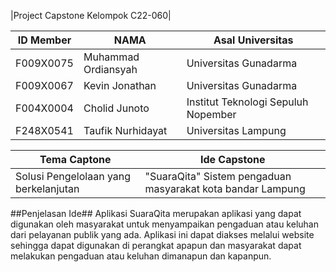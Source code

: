 |Project Capstone Kelompok C22-060|

ID Member | NAMA | Asal Universitas
--- | --- | ---
F009X0075  | Muhammad Ordiansyah | Universitas Gunadarma
F009X0067    | Kevin Jonathan | Universitas Gunadarma
F004X0004   | Cholid Junoto | Institut Teknologi Sepuluh Nopember
F248X0541   | Taufik Nurhidayat | Universitas Lampung

Tema Captone | Ide Capstone  
--- | ---
Solusi Pengelolaan yang berkelanjutan | "SuaraQita" Sistem pengaduan masyarakat kota bandar Lampung

##Penjelasan Ide##
Aplikasi SuaraQita merupakan aplikasi yang dapat digunakan oleh masyarakat untuk menyampaikan pengaduan atau keluhan dari pelayanan publik yang ada. Aplikasi ini dapat diakses melalui website sehingga dapat digunakan di perangkat apapun dan masyarakat dapat melakukan pengaduan atau keluhan dimanapun dan kapanpun.
